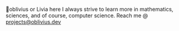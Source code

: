 👋oblivius or Livia here
I always strive to learn more in mathematics, sciences, and of course, computer science. 
Reach me @ projects@oblivius.dev
